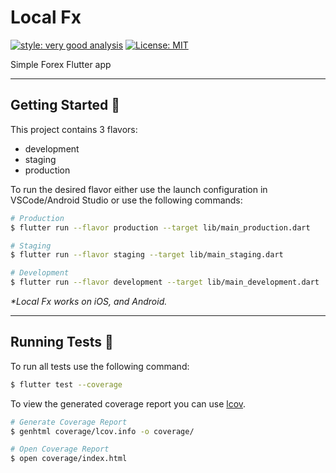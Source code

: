 # Local Fx

[![style: very good analysis][very_good_analysis_badge]][very_good_analysis_link]
[![License: MIT][license_badge]][license_link]

Simple Forex Flutter app

---

## Getting Started 🚀

This project contains 3 flavors:

- development
- staging
- production

To run the desired flavor either use the launch configuration in VSCode/Android Studio or use the following commands:

```sh
# Production
$ flutter run --flavor production --target lib/main_production.dart

# Staging
$ flutter run --flavor staging --target lib/main_staging.dart

# Development
$ flutter run --flavor development --target lib/main_development.dart

```

_\*Local Fx works on iOS, and Android._

---

## Running Tests 🧪

To run all tests use the following command: 

```sh
$ flutter test --coverage
```

To view the generated coverage report you can use [lcov](https://github.com/linux-test-project/lcov).

```sh
# Generate Coverage Report
$ genhtml coverage/lcov.info -o coverage/

# Open Coverage Report
$ open coverage/index.html
```

[license_badge]: https://img.shields.io/badge/license-MIT-blue.svg
[license_link]: https://opensource.org/licenses/MIT
[very_good_analysis_badge]: https://img.shields.io/badge/style-very_good_analysis-B22C89.svg
[very_good_analysis_link]: https://pub.dev/packages/very_good_analysis
